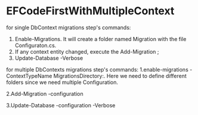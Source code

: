 # EFCodeFirstWithMultipleContext

for single DbContext migrations step's commands:
1. Enable-Migrations. It will create a folder named Migration with the file Configuraton.cs.
2. If any context entity changed, execute the Add-Migration <your migration Name>;
3. Update-Database -Verbose

for multiple DbContexts migrations step's commands:
1.enable-migrations -ContextTypeName <DbContext-Name-with-Namespaces> MigrationsDirectory:<Migrations-Directory-Name>. Here we need to define different folders since we need multiple Configuration.

2.Add-Migration -configuration <DbContext-Migrations-Configuration-Class-withNamespaces> <Migrations-Name>

3.Update-Database -configuration <DbContext-Migrations-Configuration-Class-withNamespaces> -Verbose
